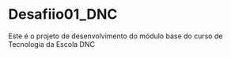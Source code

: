 # Desafiio01_DNC
Este é o projeto de desenvolvimento do módulo base do curso de Tecnologia da Escola DNC
